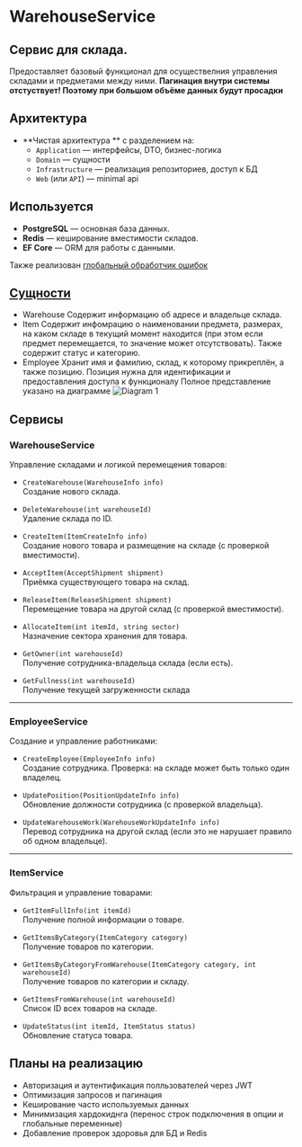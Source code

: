 # WarehouseService
## Сервис для склада.
Предоставляет базовый функционал для осуществелния управления складами и предметами между ними.
**Пагинация внутри системы отстуствует! Поэтому при большом объёме данных будут просадки**
## Архитектура

- **Чистая архитектура ** с разделением на:
  - `Application` — интерфейсы, DTO, бизнес-логика
  - `Domain` — сущности
  - `Infrastructure` — реализация репозиториев, доступ к БД
  - `Web` (или `API`) — minimal api
 
## Используется
- **PostgreSQL** — основная база данных.
- **Redis** — кеширование вместимости складов.
- **EF Core** — ORM для работы с данными.

Также реализован [глобальный обработчик ошибок](https://github.com/Policarp-wq/WarehouseService/blob/master/WarehouseService.AppHost/Middleware/GlobalExceptionHandler.cs)

## [Сущности](https://github.com/Policarp-wq/WarehouseService/tree/master/WarehouseSevice.Domain/Entities)
- Warehouse
Содержит информацию об адресе и владельце склада.
- Item
Содержит инфомрацию о наименовании предмета, размерах, на каком складе в текущий момент находится (при этом если предмет перемещается, то значение может отсутствовать). Также содержит статус и категорию.
- Employee
Хранит имя и фамилию, склад, к которому прикреплён, а также позицию. Позиция нужна для идентификации и предоставления доступа к функционалу
Полное представление указано на диаграмме
![Diagram 1](https://github.com/user-attachments/assets/f49706ec-47e9-440a-8d6f-7156f406cb9a)
## Сервисы
### WarehouseService
Управление складами и логикой перемещения товаров:

- `CreateWarehouse(WarehouseInfo info)`  
  Создание нового склада.

- `DeleteWarehouse(int warehouseId)`  
  Удаление склада по ID.

- `CreateItem(ItemCreateInfo info)`  
  Создание нового товара и размещение на складе (с проверкой вместимости).

- `AcceptItem(AcceptShipment shipment)`  
  Приёмка существующего товара на склад.

- `ReleaseItem(ReleaseShipment shipment)`  
  Перемещение товара на другой склад (с проверкой вместимости).

- `AllocateItem(int itemId, string sector)`  
  Назначение сектора хранения для товара.

- `GetOwner(int warehouseId)`  
  Получение сотрудника-владельца склада (если есть).

- `GetFullness(int warehouseId)`  
  Получение текущей загруженности склада 

---

### EmployeeService
Создание и управление работниками:

- `CreateEmployee(EmployeeInfo info)`  
  Создание сотрудника. Проверка: на складе может быть только один владелец.

- `UpdatePosition(PositionUpdateInfo info)`  
  Обновление должности сотрудника (с проверкой владельца).

- `UpdateWarehouseWork(WarehouseWorkUpdateInfo info)`  
  Перевод сотрудника на другой склад (если это не нарушает правило об одном владельце).

---

### ItemService
Фильтрация и управление товарами:

- `GetItemFullInfo(int itemId)`  
  Получение полной информации о товаре.

- `GetItemsByCategory(ItemCategory category)`  
  Получение товаров по категории.

- `GetItemsByCategoryFromWarehouse(ItemCategory category, int warehouseId)`  
  Получение товаров по категории и складу.

- `GetItemsFromWarehouse(int warehouseId)`  
  Список ID всех товаров на складе.

- `UpdateStatus(int itemId, ItemStatus status)`  
  Обновление статуса товара.

## Планы на реализацию
- Авторизация и аутентификация полльзователей через JWT
- Оптимизация запросов и пагинация
- Кеширование часто используемых данных
- Минимизация хардокиднга (перенос строк подключения в опции и глобальные переменные)
- Добавление проверок здоровья для БД и Redis
